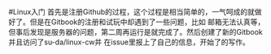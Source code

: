 #Linux入门
  首先是注册Github的过程，这个过程是相当简单的，一气呵成的就做好了。但是在Gitbook的注册和试玩中却遇到了一些问题，比如
  邮箱无法认真等，但事后发现是服务器的问题，第二周再运行是就完成了。然后创建了新的Gitbook并且访问了su-da/linux-cw并
  在issue里报上了自己的信息，开始了的写作。